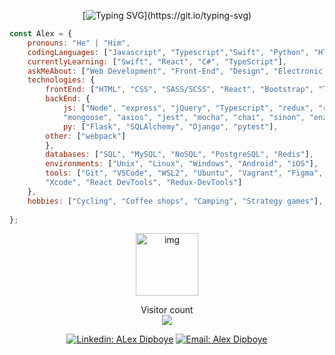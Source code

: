 <div align="center">

[![Typing SVG](https://readme-typing-svg.herokuapp.com?center=true&color=54b5d2&lines=Hi,+My+name+is+Alex+Dipboye.;I+am+a+Front-End+Web+Developer.)](https://git.io/typing-svg)

</div>

```javascript
const Alex = {
    pronouns: "He" | "Him",
    codingLanguages: ["Javascript", "Typescript","Swift", "Python", "HTML", "CSS", "SQL", "C"],
    currentlyLearning: ["Swift", "React", "C#", "TypeScript"],
    askMeAbout: ["Web Development", "Front-End", "Design", "Electronic Music", "MMOs"],
    technologies: {
        frontEnd: ["HTML", "CSS", "SASS/SCSS", "React", "Bootstrap", "Tailwind"],
        backEnd: {
            js: ["Node", "express", "jQuery", "Typescript", "redux", "rtk", "react-redux", "react-router", "react-router-dom",
            "mongoose", "axios", "jest", "mocha", "chai", "sinon", "enzyme"],
            py: ["Flask", "SQLAlchemy", "Django", "pytest"],
	    other: ["webpack"]
        },
        databases: ["SQL", "MySQL", "NoSQL", "PostgreSQL", "Redis"],
        environments: ["Unix", "Linux", "Windows", "Android", "iOS"],
        tools: ["Git", "VSCode", "WSL2", "Ubuntu", "Vagrant", "Figma", "Postman", "DBeaver",
        "Xcode", "React DevTools", "Redux-DevTools"]
    },
    hobbies: ["Cycling", "Coffee shops", "Camping", "Strategy games"],
    
};
```

<p align="center">
    <img src="https://github.githubassets.com/images/mona-loading-default.gif" alt="img" class="center" align="center" width="100px">
</p>
  
<p align="center"> 
  Visitor count<br>
  <img src="https://profile-counter.glitch.me/Tribeoftech/count.svg" />
</p>

<div align="center">

[![Linkedin: ALex Dipboye](https://img.shields.io/badge/-AlexDipboye-blue?style=flat-round&logo=Linkedin&logoColor=white&link=https://www.linkedin.com/in/AlexDipboye/)](https://www.linkedin.com/in/AlexDipboye/)
[![Email: Alex Dipboye](https://img.shields.io/badge/-Gratefulgrowing333@gmail-red?style=flat-square&logo=Gmail&logoColor=white&link=https://mail.google.com/mail/u/1/#inbox)]()
</div>
  
<div align="center">

</div>
